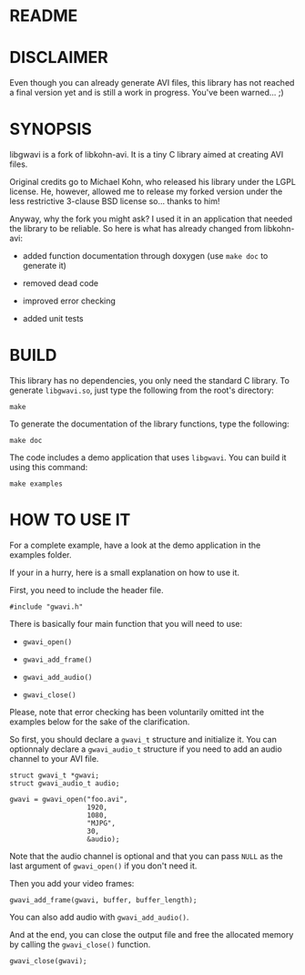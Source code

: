 # README

# DISCLAIMER

Even though you can already generate AVI files, this library has not reached a
final version yet and is still a work in progress. You've been warned... ;)

# SYNOPSIS

libgwavi is a fork of libkohn-avi. It is a tiny C library aimed at creating AVI
files.

Original credits go to Michael Kohn, who released his library under the LGPL
license. He, however, allowed me to release my forked version under the less
restrictive 3-clause BSD license so... thanks to him!

Anyway, why the fork you might ask? I used it in an application that needed the
library to be reliable. So here is what has already changed from libkohn-avi:

  * added function documentation through doxygen (use `make doc` to generate it)

  * removed dead code

  * improved error checking

  * added unit tests

# BUILD

This library has no dependencies, you only need the standard C library.
To generate `libgwavi.so`, just type the following from the root's directory:

    make

To generate the documentation of the library functions, type the following:

    make doc

The code includes a demo application that uses `libgwavi`. You can build it
using this command:

    make examples

# HOW TO USE IT

For a complete example, have a look at the demo application in the examples
folder.

If your in a hurry, here is a small explanation on how to use it.

First, you need to include the header file.

    #include "gwavi.h"

There is basically four main function that you will need to use:

  * `gwavi_open()`

  * `gwavi_add_frame()`

  * `gwavi_add_audio()`

  * `gwavi_close()`

Please, note that error checking has been voluntarily omitted int the examples
below for the sake of the clarification.

So first, you should declare a `gwavi_t` structure and initialize it. You can
optionnaly declare a `gwavi_audio_t` structure if you need to add an audio
channel to your AVI file.

    struct gwavi_t *gwavi;
    struct gwavi_audio_t audio;

    gwavi = gwavi_open("foo.avi",
                       1920,
                       1080,
                       "MJPG",
                       30,
                       &audio);

Note that the audio channel is optional and that you can pass `NULL` as the last
argument of `gwavi_open()` if you don't need it.

Then you add your video frames:

    gwavi_add_frame(gwavi, buffer, buffer_length);

You can also add audio with `gwavi_add_audio()`.

And at the end, you can close the output file and free the allocated memory by
calling the `gwavi_close()` function.

    gwavi_close(gwavi);


<!-- vim: set filetype=markdown textwidth=80 -->
